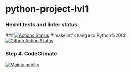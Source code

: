 # python-project-lvl1
### Hexlet tests and linter status:
###[![Actions Status](https://github.com/MDil01/python-project-lvl1/hexlet-check/badge.svg)](https://github.com/MDil01/python-project-lvl1/actions)
#'makelint' change to'Python%20CI'
[![Github Action Status](https://github.com/MDil01/python-project-lvl1/workflows/Python%20CI/badge.svg)](https://github.com/MDil01/python-project-lvl1/actions)
### Step 4. CodeClimate
[![Maintainablity](https://api.codeclimate.com/v1/badges/06698e186c19e4009f0b/maintainability)](https://codeclimate.com/github/MDil01/python-project-lvl1/maintainability)

